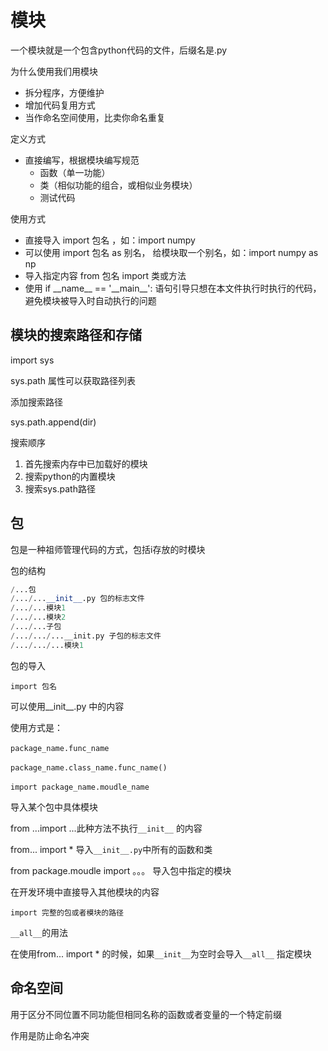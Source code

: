 # 模块

一个模块就是一个包含python代码的文件，后缀名是.py

为什么使用我们用模块

* 拆分程序，方便维护
* 增加代码复用方式
* 当作命名空间使用，比卖你命名重复

定义方式

* 直接编写，根据模块编写规范
  * 函数（单一功能）
  * 类（相似功能的组合，或相似业务模块）
  * 测试代码

使用方式

* 直接导入 import 包名 ，如：import numpy
* 可以使用 import 包名 as 别名， 给模块取一个别名，如：import numpy as np
* 导入指定内容 from 包名 import 类或方法
* 使用 if \_\_name__ == '\_\_main__': 语句引导只想在本文件执行时执行的代码，避免模块被导入时自动执行的问题

## 模块的搜索路径和存储

import sys

sys.path 属性可以获取路径列表

添加搜索路径

sys.path.append(dir)

搜索顺序

1. 首先搜索内存中已加载好的模块
2. 搜索python的内置模块
3. 搜索sys.path路径

## 包

包是一种祖师管理代码的方式，包括i存放的时模块

包的结构

```python
/...包
/.../...__init__.py 包的标志文件
/.../...模块1
/.../...模块2
/.../...子包
/.../.../...__init.py 子包的标志文件
/.../.../...模块1

```

包的导入

`import 包名`

​可以使用\_\_init__.py 中的内容

​使用方式是：

​`package_name.func_name`

​`package_name.class_name.func_name()`

​`import package_name.moudle_name`

​导入某个包中具体模块

from ...import ...此种方法不执行`__init__` 的内容

from... import * 导入`__init__.py`中所有的函数和类

from package.moudle import 。。。 导入包中指定的模块

在开发环境中直接导入其他模块的内容

`import 完整的包或者模块的路径`

`__all__`的用法

在使用from... import \* 的时候，如果`__init__`为空时会导入`__all__` 指定模块

## 命名空间

用于区分不同位置不同功能但相同名称的函数或者变量的一个特定前缀

作用是防止命名冲突
